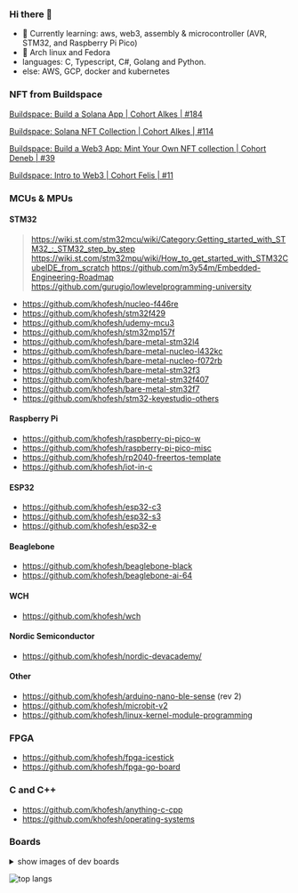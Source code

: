 ### Hi there 👋
- 🌱 Currently learning: aws, web3, assembly & microcontroller (AVR, STM32, and Raspberry Pi Pico)
- 🐧 Arch linux and Fedora
- languages: C, Typescript, C#, Golang and Python.
- else: AWS, GCP, docker and kubernetes

<!--
**khofesh/khofesh** is a ✨ _special_ ✨ repository because its `README.md` (this file) appears on your GitHub profile.

Here are some ideas to get you started:

- 🔭 I’m currently working on ...
- 🌱 I’m currently learning ...
- 👯 I’m looking to collaborate on ...
- 🤔 I’m looking for help with ...
- 💬 Ask me about ...
- 📫 How to reach me: ...
- 😄 Pronouns: ...
- ⚡ Fun fact: ...
-->

### NFT from Buildspace 
[Buildspace: Build a Solana App | Cohort Alkes | #184](https://opensea.io/assets/matic/0x3cd266509d127d0eac42f4474f57d0526804b44e/2822/)

[Buildspace: Solana NFT Collection | Cohort Alkes | #114](https://opensea.io/assets/matic/0x3cd266509d127d0eac42f4474f57d0526804b44e/5089/)

[Buildspace: Build a Web3 App: Mint Your Own NFT collection | Cohort Deneb | #39](https://opensea.io/assets/matic/0x3cd266509d127d0eac42f4474f57d0526804b44e/2084/)

[Buildspace: Intro to Web3 | Cohort Felis | #11](https://opensea.io/assets/matic/0x3cd266509d127d0eac42f4474f57d0526804b44e/1445/)

### MCUs & MPUs

#### STM32

> https://wiki.st.com/stm32mcu/wiki/Category:Getting_started_with_STM32_:_STM32_step_by_step
> https://wiki.st.com/stm32mpu/wiki/How_to_get_started_with_STM32CubeIDE_from_scratch
> https://github.com/m3y54m/Embedded-Engineering-Roadmap \
> https://github.com/gurugio/lowlevelprogramming-university

- https://github.com/khofesh/nucleo-f446re
- https://github.com/khofesh/stm32f429
- https://github.com/khofesh/udemy-mcu3
- https://github.com/khofesh/stm32mp157f
- https://github.com/khofesh/bare-metal-stm32l4
- https://github.com/khofesh/bare-metal-nucleo-l432kc
- https://github.com/khofesh/bare-metal-nucleo-f072rb
- https://github.com/khofesh/bare-metal-stm32f3
- https://github.com/khofesh/bare-metal-stm32f407
- https://github.com/khofesh/bare-metal-stm32f7
- https://github.com/khofesh/stm32-keyestudio-others

#### Raspberry Pi

- https://github.com/khofesh/raspberry-pi-pico-w
- https://github.com/khofesh/raspberry-pi-pico-misc
- https://github.com/khofesh/rp2040-freertos-template
- https://github.com/khofesh/iot-in-c


#### ESP32

- https://github.com/khofesh/esp32-c3
- https://github.com/khofesh/esp32-s3
- https://github.com/khofesh/esp32-e

#### Beaglebone
- https://github.com/khofesh/beaglebone-black
- https://github.com/khofesh/beaglebone-ai-64

#### WCH
- https://github.com/khofesh/wch

#### Nordic Semiconductor
- https://github.com/khofesh/nordic-devacademy/

#### Other
- https://github.com/khofesh/arduino-nano-ble-sense (rev 2)
- https://github.com/khofesh/microbit-v2
- https://github.com/khofesh/linux-kernel-module-programming

### FPGA

- https://github.com/khofesh/fpga-icestick
- https://github.com/khofesh/fpga-go-board

### C and C++
- https://github.com/khofesh/anything-c-cpp
- https://github.com/khofesh/operating-systems


### Boards
<details>
    <summary>show images of dev boards</summary>
    
  <img src="photo1667403888.jpeg" alt="mcu" width="300"/>

  <img src="photo1691673042.jpeg" alt="mcu" width="300"/>
  
  <img src="nordic-semiconductor-board.jpeg" alt="mcu" width="300"/>
</details>

<!--- [![Top Langs](https://github-readme-stats.vercel.app/api/top-langs/?username=khofesh)](https://github.com/anuraghazra/github-readme-stats) --->
![top langs](https://github-readme-stats.vercel.app/api/top-langs/?username=khofesh&hide=jupyter%20notebook,html&langs_count=3)
